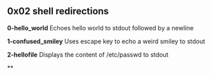 ## 0x02 shell redirections

**0-hello_world**
Echoes hello world to stdout followed by a newline

**1-confused_smiley**
Uses escape key to echo a weird smiley to stdout

**2-hellofile**
Displays the content of /etc/passwd to stdout

**